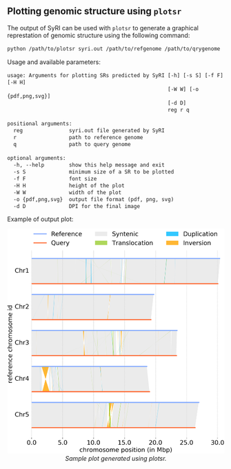 ## Plotting genomic structure using `plotsr`

The output of SyRI can be used with `plotsr` to generate a graphical represtation of genomic structure using the following command:
```bash
python /path/to/plotsr syri.out /path/to/refgenome /path/to/qrygenome
```

Usage and available parameters:
```
usage: Arguments for plotting SRs predicted by SyRI [-h] [-s S] [-f F] [-H H]
                                                    [-W W] [-o {pdf,png,svg}]
                                                    [-d D]
                                                    reg r q

positional arguments:
  reg               syri.out file generated by SyRI
  r                 path to reference genome
  q                 path to query genome

optional arguments:
  -h, --help        show this help message and exit
  -s S              minimum size of a SR to be plotted
  -f F              font size
  -H H              height of the plot
  -W W              width of the plot
  -o {pdf,png,svg}  output file format (pdf, png, svg)
  -d D              DPI for the final image
```

Example of output plot:
<p align='center'>
<img src='syri.png' alt>
<br />
<em>Sample plot generated using plotsr.</em>
</p>

